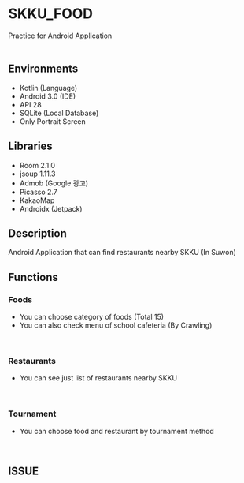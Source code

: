 # SKKU_FOOD
Practice for Android Application
<br>
<br>

## Environments
- Kotlin (Language)
- Android 3.0 (IDE)
- API 28
- SQLite (Local Database)
- Only Portrait Screen

## Libraries
- Room 2.1.0
- jsoup 1.11.3
- Admob (Google 광고)
- Picasso 2.7
- KakaoMap
- Androidx (Jetpack)

## Description
Android Application that can find restaurants nearby SKKU (In Suwon)
<br>

## Functions
### Foods
- You can choose category of foods (Total 15)
- You can also check menu of school cafeteria (By Crawling)
<br>

### Restaurants
- You can see just list of restaurants nearby SKKU
<br>

### Tournament
- You can choose food and restaurant by tournament method
<br>

## ISSUE

